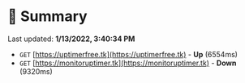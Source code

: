 # 📖 Summary
Last updated: **1/13/2022, 3:40:34 PM**

- `GET` [https://uptimerfree.tk](https://uptimerfree.tk) - **Up** (6554ms)
- `GET` [https://monitoruptimer.tk](https://monitoruptimer.tk) - **Down** (9320ms)
